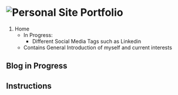 # ![Personal Site Portfolio](https://simplisticmartin.github.io/)
1. Home 
    * In Progress:
        * Different Social Media Tags such as Linkedin
    * Contains General Introduction of myself and current interests
    


## Blog in Progress

## Instructions